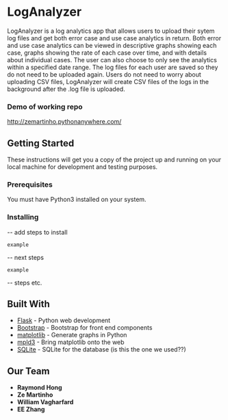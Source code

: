 # LogAnalyzer

LogAnalyzer is a log analytics app that allows users to upload their sytem log files and get both error case and use case analytics in return. Both error and use case analytics can be viewed in descriptive graphs showing each case, graphs showing the rate of each case over time, and with details about individual cases. The user can also choose to only see the analytics within a specified date range. The log files for each user are saved so they do not need to be uploaded again. Users do not need to worry about uploading CSV files, LogAnalyzer will create CSV files of the logs in the background after the .log file is uploaded.

### Demo of working repo
http://zemartinho.pythonanywhere.com/

## Getting Started

These instructions will get you a copy of the project up and running on your local machine for development and testing purposes.

### Prerequisites

You must have Python3 installed on your system.

### Installing

-- add steps to install


```
example
```

-- next steps

```
example
```
-- steps etc.

## Built With

* [Flask](https://http://flask.pocoo.org/) - Python web development
* [Bootstrap](http://getbootstrap.com/) - Bootstrap for front end components
* [matplotlib](http://matplotlib.org/) - Generate graphs in Python
* [mpld3](http://mpld3.github.io/) - Bring matplotlib onto the web
* [SQLite](https://www.sqlite.org/) - SQLite for the database (is this the one we used??)



## Our Team

* **Raymond Hong**
* **Ze Martinho**
* **William Vagharfard**
* **EE Zhang**
